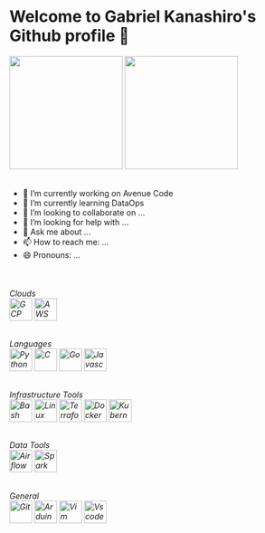 # Welcome to Gabriel Kanashiro's Github profile 👋

<div>
  <img height="200cm" src="https://github-readme-stats.vercel.app/api?username=kanashir0&theme=ocean_dark&include_all_commits=true&count_private=true&show_icons=true">
  <img height="200cm" src="https://github-readme-stats.vercel.app/api/top-langs/?username=kanashir0&langs_count=5&theme=ocean_dark&layout=donut">
</div>
<br>

- 🔭 I’m currently working on Avenue Code
- 🌱 I’m currently learning DataOps
- 👯 I’m looking to collaborate on ...
- 🤔 I’m looking for help with ...
- 💬 Ask me about ...
- 📫 How to reach me: ...
- 😄 Pronouns: ...

<div style="display: inline_block" align="left"><br>
  <h6>Clouds<br>
  <img align="center" alt="GCP" height="40" width="40" src="https://cdn.jsdelivr.net/gh/devicons/devicon@latest/icons/googlecloud/googlecloud-original.svg">
  <img align="center" alt="AWS" height="40" width="40" src="https://cdn.jsdelivr.net/gh/devicons/devicon@latest/icons/amazonwebservices/amazonwebservices-original-wordmark.svg">

  <h6>Languages<br>
  <img align="center" alt="Python" height="40" width="40" src="https://cdn.jsdelivr.net/gh/devicons/devicon@latest/icons/python/python-original.svg">
  <img align="center" alt="C" height="40" width="40" src="https://cdn.jsdelivr.net/gh/devicons/devicon@latest/icons/c/c-original.svg">
  <img align="center" alt="Go" height="40" width="40" src="https://cdn.jsdelivr.net/gh/devicons/devicon@latest/icons/go/go-original.svg">
  <img align="center" alt="Javascript" height="40" width="40" src="https://cdn.jsdelivr.net/gh/devicons/devicon@latest/icons/javascript/javascript-original.svg">

  <h6>Infrastructure Tools<br>
  <img align="center" alt="Bash" height="40" width="40" src="https://cdn.jsdelivr.net/gh/devicons/devicon@latest/icons/bash/bash-original.svg">
  <img align="center" alt="Linux" height="40" width="40" src="https://cdn.jsdelivr.net/gh/devicons/devicon@latest/icons/linux/linux-original.svg">
  <img align="center" alt="Terraform" height="40" width="40" src="https://cdn.jsdelivr.net/gh/devicons/devicon@latest/icons/terraform/terraform-original.svg">
  <img align="center" alt="Docker" height="40" width="40" src="https://cdn.jsdelivr.net/gh/devicons/devicon@latest/icons/docker/docker-original.svg">
  <img align="center" alt="Kubernetes" height="40" width="40" src="https://cdn.jsdelivr.net/gh/devicons/devicon@latest/icons/kubernetes/kubernetes-original.svg">

  <h6>Data Tools<br>
  <img align="center" alt="Airflow" height="40" width="40" src="https://cdn.jsdelivr.net/gh/devicons/devicon@latest/icons/apacheairflow/apacheairflow-original.svg">
  <img align="center" alt="Spark" height="40" width="40" src="https://cdn.jsdelivr.net/gh/devicons/devicon@latest/icons/apachespark/apachespark-original.svg">

  <h6>General<br>
  <img align="center" alt="Git" height="40" width="40" src="https://cdn.jsdelivr.net/gh/devicons/devicon@latest/icons/git/git-original.svg">
  <img align="center" alt="Arduino" height="40" width="40" src="https://cdn.jsdelivr.net/gh/devicons/devicon@latest/icons/arduino/arduino-original-wordmark.svg">
  <img align="center" alt="Vim" height="40" width="40" src="https://cdn.jsdelivr.net/gh/devicons/devicon@latest/icons/vim/vim-original.svg">
  <img align="center" alt="Vscode" height="40" width="40" src="https://cdn.jsdelivr.net/gh/devicons/devicon@latest/icons/vscode/vscode-original.svg">
</div>
